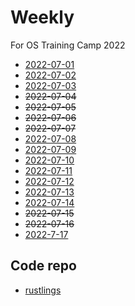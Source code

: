 # Weekly

For OS Training Camp 2022

+ [2022-07-01](./schedule/2022-7-1.md)
+ [2022-07-02](./schedule/2022-7-2.md)
+ [2022-07-03](./schedule/2022-7-3.md)
+ ~~2022-07-04~~
+ ~~2022-07-05~~
+ ~~2022-07-06~~
+ ~~2022-07-07~~
+ [2022-07-08](./schedule/2022-7-8.md)
+ [2022-07-09](./schedule/2022-7-9.md)
+ [2022-07-10](./schedule/2022-7-10.md)
+ [2022-07-11](./schedule/2022-7-11.md)
+ [2022-07-12](./schedule/2022-7-12.md)
+ [2022-07-13](./schedule/2022-7-13.md)
+ [2022-07-14](./schedule/2022-7-14.md)
+ ~~2022-07-15~~
+ ~~2022-07-16~~
+ [2022-7-17](./schedule/2022-7-17.md)

## Code repo

+ [rustlings](https://github.com/wanderya/rustlings)
